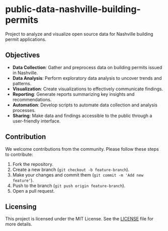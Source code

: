 # public-data-nashville-building-permits
Project to analyze and visualize open source data for Nashville building permit applications.

## Objectives

- **Data Collection**: Gather and preprocess data on building permits issued in Nashville.
- **Data Analysis**: Perform exploratory data analysis to uncover trends and patterns.
- **Visualization**: Create visualizations to effectively communicate findings.
- **Reporting**: Generate reports summarizing key insights and recommendations.
- **Automation**: Develop scripts to automate data collection and analysis processes.
- **Sharing**: Make data and findings accessible to the public through a user-friendly interface.

## Contribution

We welcome contributions from the community. Please follow these steps to contribute:

1. Fork the repository.
2. Create a new branch (`git checkout -b feature-branch`).
3. Make your changes and commit them (`git commit -m 'Add new feature'`).
4. Push to the branch (`git push origin feature-branch`).
5. Open a pull request.

## Licensing

This project is licensed under the MIT License. See the [LICENSE](LICENSE) file for more details.